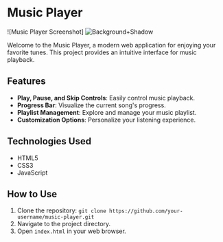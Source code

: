 # Music Player

![Music Player Screenshot]
![Background+Shadow](https://github.com/Boweii22/Music-Player-Web/assets/143275767/2f32a05b-8227-4fea-b720-dbcd5125468e)

Welcome to the Music Player, a modern web application for enjoying your favorite tunes. This project provides an intuitive interface for music playback.

## Features

- **Play, Pause, and Skip Controls**: Easily control music playback.
- **Progress Bar**: Visualize the current song's progress.
- **Playlist Management**: Explore and manage your music playlist.
- **Customization Options**: Personalize your listening experience.

## Technologies Used

- HTML5
- CSS3
- JavaScript

## How to Use

1. Clone the repository: `git clone https://github.com/your-username/music-player.git`
2. Navigate to the project directory.
3. Open `index.html` in your web browser.

